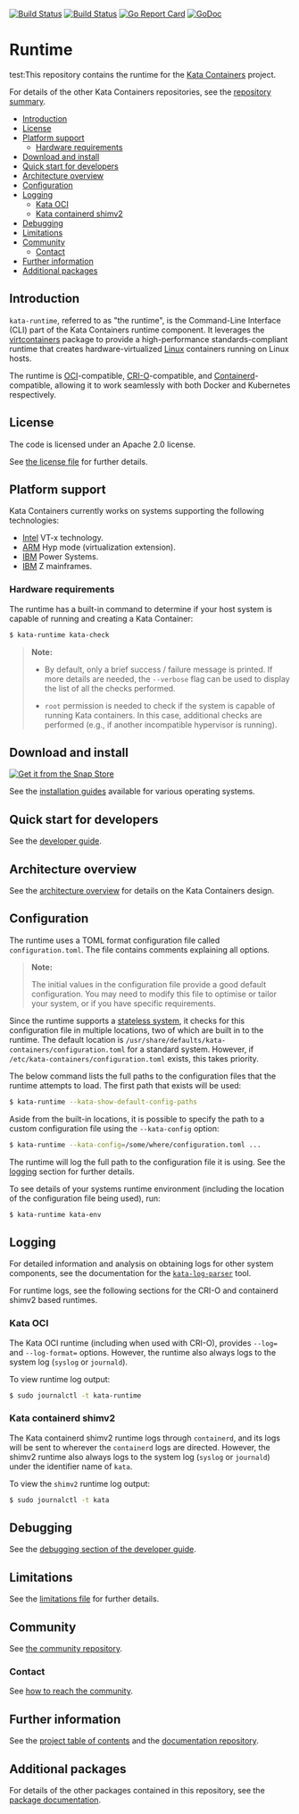 [![Build Status](https://travis-ci.org/kata-containers/runtime.svg?branch=master)](https://travis-ci.org/kata-containers/runtime)
[![Build Status](http://jenkins.katacontainers.io/job/kata-containers-runtime-ubuntu-18-04-master/badge/icon)](http://jenkins.katacontainers.io/job/kata-containers-runtime-ubuntu-18-04-master/)
[![Go Report Card](https://goreportcard.com/badge/github.com/kata-containers/runtime)](https://goreportcard.com/report/github.com/kata-containers/runtime)
[![GoDoc](https://godoc.org/github.com/kata-containers/runtime?status.svg)](https://godoc.org/github.com/kata-containers/runtime)

# Runtime

test:This repository contains the runtime for the
[Kata Containers](https://github.com/kata-containers) project.

For details of the other Kata Containers repositories, see the
[repository summary](https://github.com/kata-containers/kata-containers).

* [Introduction](#introduction)
* [License](#license)
* [Platform support](#platform-support)
    * [Hardware requirements](#hardware-requirements)
* [Download and install](#download-and-install)
* [Quick start for developers](#quick-start-for-developers)
* [Architecture overview](#architecture-overview)
* [Configuration](#configuration)
* [Logging](#logging)
    * [Kata OCI](#kata-oci)
    * [Kata containerd shimv2](#kata-containerd-shimv2)
* [Debugging](#debugging)
* [Limitations](#limitations)
* [Community](#community)
    * [Contact](#contact)
* [Further information](#further-information)
* [Additional packages](#additional-packages)

## Introduction

`kata-runtime`, referred to as "the runtime", is the Command-Line Interface
(CLI) part of the Kata Containers runtime component. It leverages the
[virtcontainers](virtcontainers)
package to provide a high-performance standards-compliant runtime that creates
hardware-virtualized [Linux](https://www.kernel.org/) containers running on Linux hosts.

The runtime is
[OCI](https://github.com/opencontainers/runtime-spec)-compatible,
[CRI-O](https://github.com/cri-o/cri-o)-compatible, and
[Containerd](https://github.com/containerd/containerd)-compatible,
 allowing it
to work seamlessly with both Docker and Kubernetes respectively.

## License

The code is licensed under an Apache 2.0 license.

See [the license file](LICENSE) for further details.

## Platform support

Kata Containers currently works on systems supporting the following
technologies:

- [Intel](https://www.intel.com) VT-x technology.
- [ARM](https://www.arm.com) Hyp mode (virtualization extension).
- [IBM](https://www.ibm.com) Power Systems.
- [IBM](https://www.ibm.com) Z mainframes.
### Hardware requirements

The runtime has a built-in command to determine if your host system is capable
of running and creating a Kata Container:

```bash
$ kata-runtime kata-check
```

> **Note:**
>
> - By default, only a brief success / failure message is printed.
> If more details are needed, the `--verbose` flag can be used to display the
> list of all the checks performed.
>
> - `root` permission is needed to check if the system is capable of running
> Kata containers. In this case, additional checks are performed (e.g., if another
> incompatible hypervisor is running).

## Download and install

[![Get it from the Snap Store](https://snapcraft.io/static/images/badges/en/snap-store-black.svg)](https://snapcraft.io/kata-containers)

See the [installation guides](https://github.com/kata-containers/documentation/tree/master/install/README.md)
available for various operating systems.

## Quick start for developers

See the
[developer guide](https://github.com/kata-containers/documentation/blob/master/Developer-Guide.md).

## Architecture overview

See the [architecture overview](https://github.com/kata-containers/documentation/blob/master/design/architecture.md)
for details on the Kata Containers design.

## Configuration

The runtime uses a TOML format configuration file called `configuration.toml`.
The file contains comments explaining all options.

> **Note:**
>
> The initial values in the configuration file provide a good default configuration.
> You may need to modify this file to optimise or tailor your system, or if you have
> specific requirements.

Since the runtime supports a
[stateless system](https://clearlinux.org/about),
it checks for this configuration file in multiple locations, two of which are
built in to the runtime. The default location is
`/usr/share/defaults/kata-containers/configuration.toml` for a standard
system. However, if `/etc/kata-containers/configuration.toml` exists, this
takes priority.

The below command lists the full paths to the configuration files that the
runtime attempts to load. The first path that exists will be used:

```bash
$ kata-runtime --kata-show-default-config-paths
```

Aside from the built-in locations, it is possible to specify the path to a
custom configuration file using the `--kata-config` option:

```bash
$ kata-runtime --kata-config=/some/where/configuration.toml ...
```

The runtime will log the full path to the configuration file it is using. See
the [logging](#logging) section for further details.

To see details of your systems runtime environment (including the location of
the configuration file being used), run:

```bash
$ kata-runtime kata-env
```

## Logging

For detailed information and analysis on obtaining logs for other system
components, see the documentation for the
[`kata-log-parser`](https://github.com/kata-containers/tests/tree/master/cmd/log-parser)
tool.

For runtime logs, see the following sections for the CRI-O and containerd shimv2 based runtimes.

### Kata OCI

The Kata OCI runtime (including when used with CRI-O), provides `--log=` and `--log-format=` options.
However, the runtime also always logs to the system log (`syslog` or `journald`).

To view runtime log output:

```bash
$ sudo journalctl -t kata-runtime
```

### Kata containerd shimv2

The Kata containerd shimv2 runtime logs through `containerd`, and its logs will be sent
to wherever the `containerd` logs are directed. However, the
shimv2 runtime also always logs to the system log (`syslog` or `journald`) under the
identifier name of `kata`.

To view the `shimv2` runtime log output:

```bash
$ sudo journalctl -t kata
```

## Debugging

See the
[debugging section of the developer guide](https://github.com/kata-containers/documentation/blob/master/Developer-Guide.md#troubleshoot-kata-containers).

## Limitations

See the
[limitations file](https://github.com/kata-containers/documentation/blob/master/Limitations.md)
for further details.

## Community

See [the community repository](https://github.com/kata-containers/community).

### Contact

See [how to reach the community](https://github.com/kata-containers/community/blob/master/CONTRIBUTING.md#contact).

## Further information

See the
[project table of contents](https://github.com/kata-containers/kata-containers)
and the
[documentation repository](https://github.com/kata-containers/documentation).

## Additional packages

For details of the other packages contained in this repository, see the
[package documentation](pkg).

